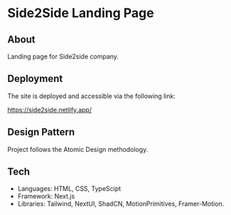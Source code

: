 # Side2Side Landing Page

## About

Landing page for Side2side company.

## Deployment

The site is deployed and accessible via the following link:

https://side2side.netlify.app/

## Design Pattern

Project follows the Atomic Design methodology.

## Tech

- Languages: HTML, CSS, TypeScipt
- Framework: Next.js
- Libraries: Tailwind, NextUI, ShadCN, MotionPrimitives, Framer-Motion.

